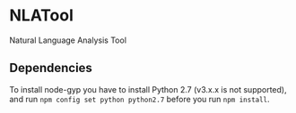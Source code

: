 # NLATool
Natural Language Analysis Tool


## Dependencies

To install node-gyp you have to install Python 2.7 (v3.x.x is not supported), and run `npm config set python python2.7` before you run `npm install`.
